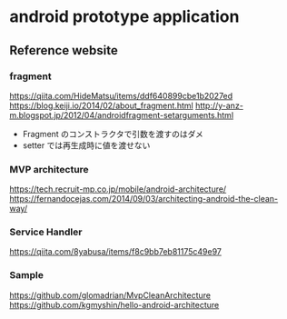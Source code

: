 # android prototype application

## Reference website

### fragment
https://qiita.com/HideMatsu/items/ddf640899cbe1b2027ed
https://blog.keiji.io/2014/02/about_fragment.html
http://y-anz-m.blogspot.jp/2012/04/androidfragment-setarguments.html
* Fragment のコンストラクタで引数を渡すのはダメ
* setter では再生成時に値を渡せない


### MVP architecture
https://tech.recruit-mp.co.jp/mobile/android-architecture/
https://fernandocejas.com/2014/09/03/architecting-android-the-clean-way/

### Service Handler
https://qiita.com/8yabusa/items/f8c9bb7eb81175c49e97


### Sample
https://github.com/glomadrian/MvpCleanArchitecture
https://github.com/kgmyshin/hello-android-architecture


